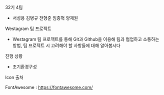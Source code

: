 32기 4팀

- 서성용 김병규 전형준 임종혁 양재원

Westagram 팀 프로젝트

- Westagram 팀 프로젝트를 통해 Git과 Github을 이용해 팀과 협업하고 소통하는 방법, 팀 프로젝트 시 고려해야 할 사항들에 대해 알아봅시다

진행 상황

- 초기환경구성

Icon 출처

FontAwesome : https://fontawesome.com/
